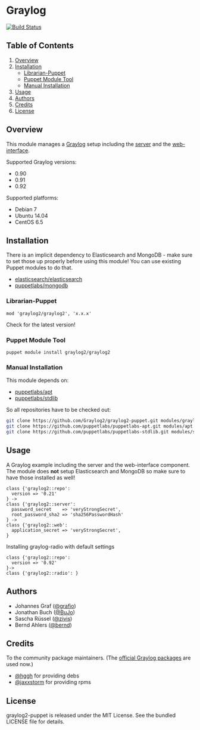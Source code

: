 Graylog
=======

[![Build Status](https://travis-ci.org/Graylog2/graylog2-puppet.png)](https://travis-ci.org/Graylog2/graylog2-puppet)


Table of Contents
-----------------

1. [Overview](#overview)
1. [Installation](#installation)
    * [Librarian-Puppet](#librarian-puppet)
    * [Puppet Module Tool](#puppet-module-tool)
    * [Manual Installation](#manual-installation)
1. [Usage](#usage)
1. [Authors](#authors)
1. [Credits](#credits)
1. [License](#license)


Overview
--------

This module manages a [Graylog](http://www.graylog.org) setup including the
[server](https://github.com/Graylog2/graylog2-server) and the
[web-interface](https://github.com/Graylog2/graylog2-web-interface).

Supported Graylog versions:

* 0.90
* 0.91
* 0.92

Supported platforms:

* Debian 7
* Ubuntu 14.04
* CentOS 6.5


Installation
------------

There is an implicit dependency to Elasticsearch and MongoDB - make sure to
set those up properly before using this module! You can use existing Puppet
modules to do that.

* [elasticsearch/elasticsearch](https://forge.puppetlabs.com/elasticsearch/elasticsearch)
* [puppetlabs/mongodb](https://forge.puppetlabs.com/puppetlabs/mongodb)

### Librarian-Puppet

    mod 'graylog2/graylog2', 'x.x.x'

Check for the latest version!

### Puppet Module Tool

    puppet module install graylog2/graylog2

### Manual Installation

This module depends on:
* [puppetlabs/apt](https://github.com/puppetlabs/puppetlabs-apt)
* [puppetlabs/stdlib](https://github.com/puppetlabs/puppetlabs-stdlib)

So all repositories have to be checked out:

```bash
git clone https://github.com/Graylog2/graylog2-puppet.git modules/graylog2
git clone https://github.com/puppetlabs/puppetlabs-apt.git modules/apt
git clone https://github.com/puppetlabs/puppetlabs-stdlib.git modules/stdlib
```


Usage
-----

A Graylog example including the server and the web-interface component. The
module does **not** setup Elasticsearch and MongoDB so make sure to have those
installed as well!

```puppet
class {'graylog2::repo':
  version => '0.21'
} ->
class {'graylog2::server':
  password_secret    => 'veryStrongSecret',
  root_password_sha2 => 'sha256PasswordHash'
} ->
class {'graylog2::web':
  application_secret => 'veryStrongSecret',
}
```

Installing graylog-radio with default settings

```puppet
class {'graylog2::repo':
  version => '0.92'
}->
class {'graylog2::radio': }
```

Authors
-------

* Johannes Graf ([@grafjo](https://github.com/grafjo))
* Jonathan Buch ([@BuJo](https://github.com/BuJo))
* Sascha Rüssel ([@zivis](https://github.com/zivis))
* Bernd Ahlers ([@bernd](https://github.com/bernd))

Credits
-------

To the community package maintainers. (The [official Graylog packages](https://www.graylog.org/documentation/general/packages/)
are used now.)

* [@hggh](https://github.com/hggh) for providing debs
* [@jaxxstorm](https://github.com/jaxxstorm) for providing rpms

License
-------

graylog2-puppet is released under the MIT License. See the bundled LICENSE file
for details.
